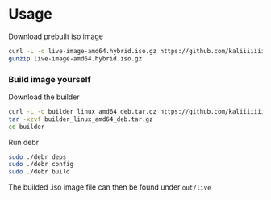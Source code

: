 # Usage

Download prebuilt iso image
```bash
curl -L -o live-image-amd64.hybrid.iso.gz https://github.com/kaliiiiiiiiii/LiveDebR/releases/download/{$tag}/live-image-amd64.hybrid.iso.gz
gunzip live-image-amd64.hybrid.iso.gz
```

### Build image yourself

Download the builder
```bash
curl -L -o builder_linux_amd64_deb.tar.gz https://github.com/kaliiiiiiiiii/LiveDebR/releases/download/{$tag}/builder_linux_amd64_deb.tar.gz
tar -xzvf builder_linux_amd64_deb.tar.gz
cd builder
```

Run debr
```bash
sudo ./debr deps
sudo ./debr config
sudo ./debr build
```

The builded .iso image file can then be found under `out/live`